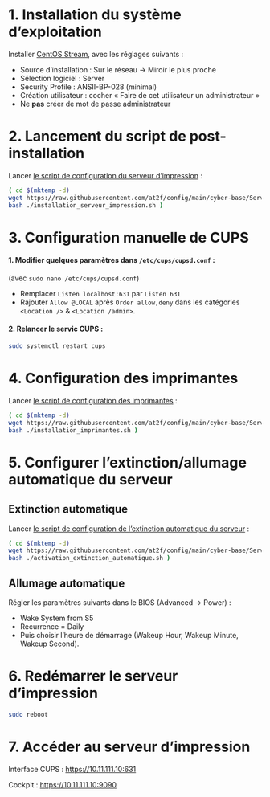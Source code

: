 # 1. Installation du système d’exploitation
Installer [CentOS Stream](https://www.centos.org/), avec les réglages suivants :
- Source d’installation : Sur le réseau -> Miroir le plus proche
- Sélection logiciel : Server
- Security Profile : ANSII-BP-028 (minimal)
- Création utilisateur : cocher « Faire de cet utilisateur un administrateur »
- Ne **pas** créer de mot de passe administrateur

# 2. Lancement du script de post-installation
Lancer [le script de configuration du serveur d’impression](https://github.com/at2f/config/blob/main/cyber-base/Serveur%20d%E2%80%99impression/installation_serveur_impression.sh) :
```bash
( cd $(mktemp -d)
wget https://raw.githubusercontent.com/at2f/config/main/cyber-base/Serveur%20d%E2%80%99impression/installation_serveur_impression.sh
bash ./installation_serveur_impression.sh )
```

# 3. Configuration manuelle de CUPS

#### 1. Modifier quelques paramètres dans `/etc/cups/cupsd.conf` :
(avec `sudo nano /etc/cups/cupsd.conf`)
- Remplacer `Listen localhost:631` par `Listen 631`
- Rajouter `Allow @LOCAL` après `Order allow,deny` dans les catégories `<Location />` & `<Location /admin>`.

#### 2. Relancer le servic CUPS :

```bash
sudo systemctl restart cups
```

# 4. Configuration des imprimantes

Lancer [le script de configuration des imprimantes](https://github.com/at2f/config/blob/main/cyber-base/Serveur%20d%E2%80%99impression/installation_imprimantes.sh) :

```bash
( cd $(mktemp -d)
wget https://raw.githubusercontent.com/at2f/config/main/cyber-base/Serveur%20d%E2%80%99impression/installation_imprimantes.sh
bash ./installation_imprimantes.sh )
```

# 5. Configurer l’extinction/allumage automatique du serveur

## Extinction automatique

Lancer [le script de configuration de l’extinction automatique du serveur](https://github.com/at2f/config/blob/main/cyber-base/Serveur%20d%E2%80%99impression/activation_extinction_automatique.sh) :

```bash
( cd $(mktemp -d)
wget https://raw.githubusercontent.com/at2f/config/main/cyber-base/Serveur%20d%E2%80%99impression/activation_extinction_automatique.sh
bash ./activation_extinction_automatique.sh )
```

## Allumage automatique

Régler les paramètres suivants dans le BIOS (Advanced -> Power) :

- Wake System from S5
- Recurrence = Daily
- Puis choisir l’heure de démarrage (Wakeup Hour, Wakeup Minute, Wakeup Second).

# 6. Redémarrer le serveur d’impression

```bash
sudo reboot
```

# 7. Accéder au serveur d’impression

Interface CUPS :
https://10.11.111.10:631

Cockpit :
https://10.11.111.10:9090
